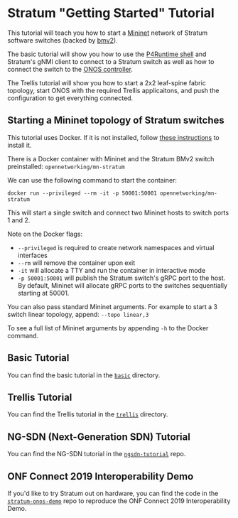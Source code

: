 # Stratum "Getting Started" Tutorial

This tutorial will teach you how to start a [Mininet](https://github.com/mininet/mininet) network of Stratum software switches (backed by [bmv2](https://github.com/p4lang/behavioral-model)).

The basic tutorial will show you how to use the [P4Runtime shell](https://github.com/p4lang/p4runtime-shell) and Stratum's gNMI client to connect to a Stratum switch as well as how to connect the switch to the [ONOS controller](https://github.com/opennetworkinglab/onos).

The Trellis tutorial will show you how to start a 2x2 leaf-spine fabric topology, start ONOS with the required Trellis applicaitons, and push the configuration to get everything connected.

## Starting a Mininet topology of Stratum switches

This tutorial uses Docker. If it is not installed, follow [these instructions](https://docs.docker.com/install/) to install it.

There is a Docker container with Mininet and the Stratum BMv2 switch preinstalled: `opennetworking/mn-stratum`

We can use the following command to start the container:

```
docker run --privileged --rm -it -p 50001:50001 opennetworking/mn-stratum
```

This will start a single switch and connect two Mininet hosts to switch ports 1 and 2.

Note on the Docker flags:
- `--privileged` is required to create network namespaces and virtual interfaces
- `--rm` will remove the container upon exit
- `-it` will allocate a TTY and run the container in interactive mode
- `-p 50001:50001` will publish the Stratum switch's gRPC port to the host. By default, Mininet will allocate gRPC ports to the switches sequentially starting at 50001.

You can also pass standard Mininet arguments. For example to start a 3 switch linear topology, append: `--topo linear,3`

To see a full list of Mininet arguments by appending `-h` to the Docker command.

## Basic Tutorial

You can find the basic tutorial in the [`basic`](basic) directory.

## Trellis Tutorial

You can find the Trellis tutorial in the [`trellis`](trellis) directory.

## NG-SDN (Next-Generation SDN) Tutorial

You can find the NG-SDN tutorial in the [`ngsdn-tutorial`](https://github.com/opennetworkinglab/ngsdn-tutorial) repo.

## ONF Connect 2019 Interoperability Demo

If you'd like to try Stratum out on hardware, you can find the code in the [`stratum-onos-demo`](https://github.com/opennetworkinglab/stratum-onos-demo) repo to reproduce the ONF Connect 2019 Interoperability Demo.
